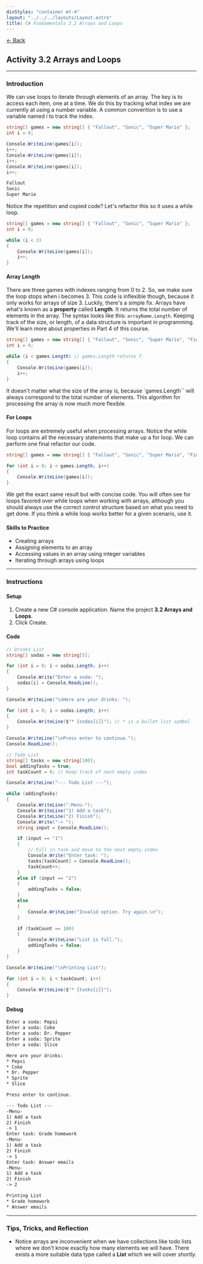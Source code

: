 ```yaml
---
divStyles: "container mt-4"
layout: "../../../layouts/Layout.astro"
title: C# Fundamentals 3.2 Arrays and Loops
---
```


[← Back](/c-sharp-fundamentals/)

## Activity 3.2 Arrays and Loops

---

### Introduction

We can use loops to iterate through elements of an array. The key is to access each item, one at a time. We do this by tracking what index we are currently at using a number variable. A common convention is to use a variable named _i_ to track the index.

```cs
string[] games = new string[] { "Fallout", "Sonic", "Super Mario" };
int i = 0;

Console.WriteLine(games[i]);
i++;
Console.WriteLine(games[i]);
i++;
Console.WriteLine(games[i]);
i++;
```

```txt
Fallout
Sonic
Super Mario
```

Notice the repetition and copied code? Let's refactor this so it uses a while loop.

```cs
string[] games = new string[] { "Fallout", "Sonic", "Super Mario" };
int i = 0;

while (i < 3)
{
    Console.WriteLine(games[i]);
    i++;
}
```

#### Array Length

There are three games with indexes ranging from 0 to 2. So, we make sure the loop stops when i becomes 3. This code is inflexible though, because it only works for arrays of size 3. Luckily, there's a simple fix. Arrays have what's known as a **property** called **Length**. It returns the total number of elements in the array. The syntax looks like this: `arrayName.Length`. Keeping track of the size, or length, of a data structure is important in programming. We'll learn more about properties in Part 4 of this course.

```cs
string[] games = new string[] { "Fallout", "Sonic", "Super Mario", "Final Fantasy", "The Legend of Zelda", "Metroid", "Earthbound" };
int i = 0;

while (i < games.Length) // games.Length returns 7
{
    Console.WriteLine(games[i]);
    i++;
}
```

It doesn't matter what the size of the array is, because `games.Length`` will always correspond to the total number of elements. This algorithm for processing the array is now much more flexible.

#### For Loops

For loops are extremely useful when processing arrays. Notice the while loop contains all the necessary statements that make up a for loop. We can perform one final refactor our code.

```cs
string[] games = new string[] { "Fallout", "Sonic", "Super Mario", "Final Fantasy", "The Legend of Zelda", "Metroid", "Earthbound" };

for (int i = 0; i < games.Length; i++)
{
    Console.WriteLine(games[i]);
}
```

We get the exact same result but with concise code. You will often see for loops favored over while loops when working with arrays, although you should always use the correct control structure based on what you need to get done. If you think a while loop works better for a given scenario, use it.

#### Skills to Practice

- Creating arrays
- Assigning elements to an array
- Accessing values in an array using integer variables
- Iterating through arrays using loops

---

### Instructions

#### Setup

1. Create a new C# console application. Name the project **3.2 Arrays and Loops**.
2. Click Create.

#### Code

```cs
// Drinks List
string[] sodas = new string[5];

for (int i = 0; i < sodas.Length; i++)
{
    Console.Write("Enter a soda: ");
    sodas[i] = Console.ReadLine();
}

Console.WriteLine("\nHere are your drinks: ");

for (int i = 0; i < sodas.Length; i++)
{
    Console.WriteLine($"* {sodas[i]}"); // * is a bullet list symbol
}

Console.WriteLine("\nPress enter to continue.");
Console.ReadLine();

// Todo List
string[] tasks = new string[100];
bool addingTasks = true;
int taskCount = 0; // Keep track of next empty index

Console.WriteLine("--- Todo List ---");

while (addingTasks)
{
    Console.WriteLine("-Menu-");
    Console.WriteLine("1) Add a task");
    Console.WriteLine("2) Finish");
    Console.Write("-> ");
    string input = Console.ReadLine();

    if (input == "1")
    {
        // Fill in task and move to the next empty index
        Console.Write("Enter task: ");
        tasks[taskCount] = Console.ReadLine();
        taskCount++;
    }
    else if (input == "2")
    {
        addingTasks = false;
    }
    else
    {
        Console.WriteLine("Invalid option. Try again.\n");
    }

    if (taskCount == 100)
    {
        Console.WriteLine("List is full.");
        addingTasks = false;
    }
}

Console.WriteLine("\nPrinting List");

for (int i = 0; i < taskCount; i++)
{
    Console.WriteLine($"* {tasks[i]}");
}
```

#### Debug

```txt
Enter a soda: Pepsi
Enter a soda: Coke
Enter a soda: Dr. Pepper
Enter a soda: Sprite
Enter a soda: Slice

Here are your drinks:
* Pepsi
* Coke
* Dr. Pepper
* Sprite
* Slice

Press enter to continue.

--- Todo List ---
-Menu-
1) Add a task
2) Finish
-> 1
Enter task: Grade homework
-Menu-
1) Add a task
2) Finish
-> 1
Enter task: Answer emails
-Menu-
1) Add a task
2) Finish
-> 2

Printing List
* Grade homework
* Answer emails
```

---

### Tips, Tricks, and Reflection

- Notice arrays are inconvenient when we have collections like todo lists where we don't know exactly how many elements we will have. There exists a more suitable data type called a **List** which we will cover shortly.
